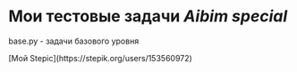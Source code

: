 # Мои тестовые задачи *Aibim special*
<p>base.py - задачи базового уровня<p>
[Мой Stepic](https://stepik.org/users/153560972)
